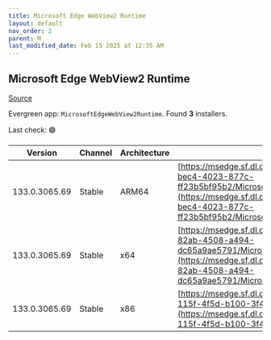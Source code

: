 ```yaml
---
title: Microsoft Edge WebView2 Runtime
layout: default
nav_order: 2
parent: M
last_modified_date: Feb 15 2025 at 12:35 AM
---
```


## Microsoft Edge WebView2 Runtime

[Source](https://developer.microsoft.com/en-us/microsoft-edge/webview2/)

Evergreen app: `MicrosoftEdgeWebView2Runtime`. Found **3** installers.

Last check: 🟢

| Version       | Channel | Architecture | URI                                                                                                                                                                                                                                                                                                                            |
| ------------- | ------- | ------------ | ------------------------------------------------------------------------------------------------------------------------------------------------------------------------------------------------------------------------------------------------------------------------------------------------------------------------------ |
| 133.0.3065.69 | Stable  | ARM64        | [https://msedge.sf.dl.delivery.mp.microsoft.com/filestreamingservice/files/6581de9e-bec4-4023-877c-ff23b5bf95b2/MicrosoftEdgeWebView2RuntimeInstallerARM64.exe](https://msedge.sf.dl.delivery.mp.microsoft.com/filestreamingservice/files/6581de9e-bec4-4023-877c-ff23b5bf95b2/MicrosoftEdgeWebView2RuntimeInstallerARM64.exe) |
| 133.0.3065.69 | Stable  | x64          | [https://msedge.sf.dl.delivery.mp.microsoft.com/filestreamingservice/files/588a97f5-82ab-4508-a494-dc65a9ae5791/MicrosoftEdgeWebView2RuntimeInstallerX64.exe](https://msedge.sf.dl.delivery.mp.microsoft.com/filestreamingservice/files/588a97f5-82ab-4508-a494-dc65a9ae5791/MicrosoftEdgeWebView2RuntimeInstallerX64.exe)     |
| 133.0.3065.69 | Stable  | x86          | [https://msedge.sf.dl.delivery.mp.microsoft.com/filestreamingservice/files/fb906c88-115f-4f5d-b100-3f487769c0a6/MicrosoftEdgeWebView2RuntimeInstallerX86.exe](https://msedge.sf.dl.delivery.mp.microsoft.com/filestreamingservice/files/fb906c88-115f-4f5d-b100-3f487769c0a6/MicrosoftEdgeWebView2RuntimeInstallerX86.exe)     |
